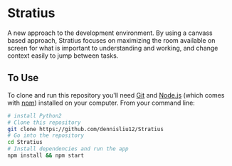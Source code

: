 # Stratius

A new approach to the development environment. By using a canvass based approach, Stratius focuses on maximizing the room available on screen for what is important to understanding and working, and change context easily to jump between tasks.

## To Use

To clone and run this repository you'll need [Git](https://git-scm.com) and [Node.js](https://nodejs.org/en/download/) (which comes with [npm](http://npmjs.com)) installed on your computer. From your command line:

```bash
# install Python2
# Clone this repository
git clone https://github.com/dennisliu12/Stratius
# Go into the repository
cd Stratius
# Install dependencies and run the app
npm install && npm start
```
